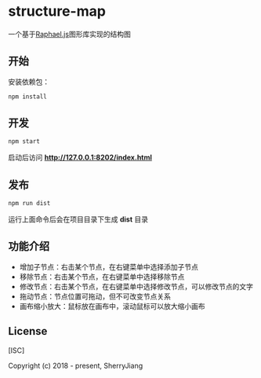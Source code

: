 # structure-map
一个基于[Raphael.js](http://dmitrybaranovskiy.github.io/raphael/)图形库实现的结构图

## 开始
安装依赖包：

```sh
npm install
```

## 开发
```sh
npm start
```

启动后访问 **http://127.0.0.1:8202/index.html**

## 发布
```sh
npm run dist
```

运行上面命令后会在项目目录下生成 **dist** 目录

## 功能介绍
* 增加子节点：右击某个节点，在右键菜单中选择添加子节点
* 移除节点：右击某个节点，在右键菜单中选择移除节点
* 修改节点：右击某个节点，在右键菜单中选择修改节点，可以修改节点的文字
* 拖动节点：节点位置可拖动，但不可改变节点关系
* 画布缩小放大：鼠标放在画布中，滚动鼠标可以放大缩小画布



## License

[ISC]

Copyright (c) 2018 - present, SherryJiang
